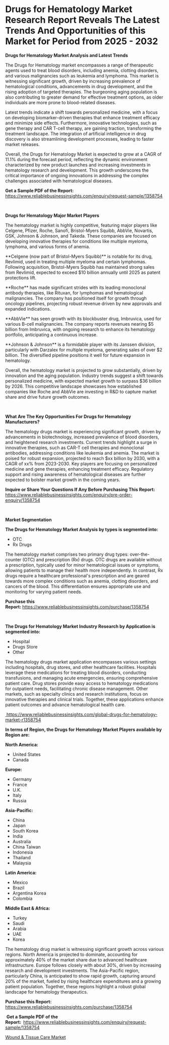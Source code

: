 <p><h1>Drugs for Hematology Market Research Report Reveals The Latest Trends And Opportunities of this Market for Period from 2025 - 2032</h1></p><p><strong>Drugs for Hematology Market Analysis and Latest Trends</strong></p>
<p><p>The Drugs for Hematology market encompasses a range of therapeutic agents used to treat blood disorders, including anemia, clotting disorders, and various malignancies such as leukemia and lymphoma. This market is witnessing significant growth, driven by increasing prevalence of hematological conditions, advancements in drug development, and the rising adoption of targeted therapies. The burgeoning aging population is also contributing to greater demand for effective treatment options, as older individuals are more prone to blood-related diseases.</p><p>Latest trends indicate a shift towards personalized medicine, with a focus on developing biomarker-driven therapies that enhance treatment efficacy and minimize side effects. Furthermore, innovative technologies, such as gene therapy and CAR T-cell therapy, are gaining traction, transforming the treatment landscape. The integration of artificial intelligence in drug discovery is also streamlining development processes, leading to faster market releases.</p><p>Overall, the Drugs for Hematology Market is expected to grow at a CAGR of 11.1% during the forecast period, reflecting the dynamic environment characterized by new product launches and increasing investments in hematology research and development. This growth underscores the critical importance of ongoing innovations in addressing the complex challenges associated with hematological diseases.</p></p>
<p><strong>Get a Sample PDF of the Report:&nbsp;</strong> <a href="https://www.reliablebusinessinsights.com/enquiry/request-sample/1358754?utm_campaign=3362&utm_medium=2&utm_source=Github&utm_content=ia&utm_term=22032025&utm_id=drugs-for-hematology">https://www.reliablebusinessinsights.com/enquiry/request-sample/1358754</a></p>
<p>&nbsp;</p>
<p><strong>Drugs for Hematology Major Market Players</strong></p>
<p><p>The hematology market is highly competitive, featuring major players like Celgene, Pfizer, Roche, Sanofi, Bristol-Myers Squibb, AbbVie, Novartis, GSK, Johnson & Johnson, and Takeda. These companies are focused on developing innovative therapies for conditions like multiple myeloma, lymphoma, and various forms of anemia.</p><p>**Celgene (now part of Bristol-Myers Squibb)** is notable for its drug, Revlimid, used in treating multiple myeloma and certain lymphomas. Following acquisition, Bristol-Myers Squibb has maintained strong sales from Revlimid, expected to exceed $10 billion annually until 2025 as patent protections lift.</p><p>**Roche** has made significant strides with its leading monoclonal antibody therapies, like Rituxan, for lymphomas and hematological malignancies. The company has positioned itself for growth through oncology pipelines, projecting robust revenue driven by new approvals and expanded indications.</p><p>**AbbVie** has seen growth with its blockbuster drug, Imbruvica, used for various B-cell malignancies. The company reports revenues nearing $5 billion from Imbruvica, with ongoing research to enhance its hematology portfolio, anticipating a continuous increase.</p><p>**Johnson & Johnson** is a formidable player with its Janssen division, particularly with Darzalex for multiple myeloma, generating sales of over $2 billion. The diversified pipeline positions it well for future expansion in hematology.</p><p>Overall, the hematology market is projected to grow substantially, driven by innovation and the aging population. Industry trends suggest a shift towards personalized medicine, with expected market growth to surpass $36 billion by 2026. This competitive landscape showcases how established companies like Roche and AbbVie are investing in R&D to capture market share and drive future growth outcomes.</p></p>
<p>&nbsp;</p>
<p><strong>What Are The Key Opportunities For Drugs for Hematology Manufacturers?</strong></p>
<p><p>The hematology drugs market is experiencing significant growth, driven by advancements in biotechnology, increased prevalence of blood disorders, and heightened research investments. Current trends highlight a surge in innovative therapies, such as CAR-T cell therapies and monoclonal antibodies, addressing conditions like leukemia and anemia. The market is poised for robust expansion, projected to reach $xx billion by 2030, with a CAGR of xx% from 2023-2030. Key players are focusing on personalized medicine and gene therapies, enhancing treatment efficacy. Regulatory support and rising awareness of hematological diseases are further expected to bolster market growth in the coming years.</p></p>
<p><strong>Inquire or Share Your Questions If Any Before Purchasing This Report:</strong> <a href="https://www.reliablebusinessinsights.com/enquiry/pre-order-enquiry/1358754?utm_campaign=3362&utm_medium=2&utm_source=Github&utm_content=ia&utm_term=22032025&utm_id=drugs-for-hematology">https://www.reliablebusinessinsights.com/enquiry/pre-order-enquiry/1358754</a></p>
<p>&nbsp;</p>
<p><strong>Market Segmentation</strong></p>
<p><strong>The Drugs for Hematology Market Analysis by types is segmented into:</strong></p>
<p><ul><li>OTC</li><li>Rx Drugs</li></ul></p>
<p><p>The hematology market comprises two primary drug types: over-the-counter (OTC) and prescription (Rx) drugs. OTC drugs are available without a prescription, typically used for minor hematological issues or symptoms, allowing patients to manage their health more independently. In contrast, Rx drugs require a healthcare professional's prescription and are geared towards more complex conditions such as anemia, clotting disorders, and cancers of the blood. This differentiation ensures appropriate use and monitoring for varying patient needs.</p></p>
<p><strong>Purchase this Report:&nbsp;</strong><a href="https://www.reliablebusinessinsights.com/purchase/1358754?utm_campaign=3362&utm_medium=2&utm_source=Github&utm_content=ia&utm_term=22032025&utm_id=drugs-for-hematology">https://www.reliablebusinessinsights.com/purchase/1358754</a></p>
<p>&nbsp;</p>
<p><strong>The Drugs for Hematology Market Industry Research by Application is segmented into:</strong></p>
<p><ul><li>Hospital</li><li>Drugs Store</li><li>Other</li></ul></p>
<p><p>The hematology drugs market application encompasses various settings including hospitals, drug stores, and other healthcare facilities. Hospitals leverage these medications for treating blood disorders, conducting transfusions, and managing acute emergencies, ensuring comprehensive patient care. Drug stores provide easy access to hematology medications for outpatient needs, facilitating chronic disease management. Other markets, such as specialty clinics and research institutions, focus on innovative therapies and clinical trials. Together, these applications enhance patient outcomes and advance hematological health care.</p></p>
<p><a href="https://www.reliablebusinessinsights.com/global-drugs-for-hematology-market-r1358754?utm_campaign=3362&utm_medium=2&utm_source=Github&utm_content=ia&utm_term=22032025&utm_id=drugs-for-hematology">&nbsp;https://www.reliablebusinessinsights.com/global-drugs-for-hematology-market-r1358754</a></p>
<p><strong>In terms of Region, the Drugs for Hematology Market Players available by Region are:</strong></p>
<p>
    <p> <strong> North America: </strong>
        <ul>
            <li>United States</li>
            <li>Canada</li>
        </ul>
        </p> 
    <p> <strong> Europe: </strong>
        <ul>
            <li>Germany</li>
            <li>France</li>
            <li>U.K.</li>
            <li>Italy</li>
            <li>Russia</li>
        </ul>
        </p> 
    <p> <strong> Asia-Pacific: </strong>
        <ul>
            <li>China</li>
            <li>Japan</li>
            <li>South Korea</li>
            <li>India</li>
            <li>Australia</li>
            <li>China Taiwan</li>
            <li>Indonesia</li>
            <li>Thailand</li>
            <li>Malaysia</li>
        </ul>
        </p> 
    <p> <strong> Latin America: </strong>
        <ul>
            <li>Mexico</li>
            <li>Brazil</li>
            <li>Argentina Korea</li>
            <li>Colombia</li>
        </ul>
        </p> 
    <p> <strong> Middle East & Africa: </strong>
        <ul>
            <li>Turkey</li>
            <li>Saudi</li>
            <li>Arabia</li>
            <li>UAE</li>
            <li>Korea</li>
        </ul>
    </p>
    </p>
<p><p>The hematology drug market is witnessing significant growth across various regions. North America is projected to dominate, accounting for approximately 40% of the market share due to advanced healthcare infrastructure. Europe follows closely with about 30%, driven by increasing research and development investments. The Asia-Pacific region, particularly China, is anticipated to show rapid growth, capturing around 20% of the market, fueled by rising healthcare expenditures and a growing patient population. Together, these regions highlight a robust global landscape for hematology therapeutics.</p></p>
<p><strong>Purchase this Report: </strong><a href="https://www.reliablebusinessinsights.com/purchase/1358754?utm_campaign=3362&utm_medium=2&utm_source=Github&utm_content=ia&utm_term=22032025&utm_id=drugs-for-hematology">https://www.reliablebusinessinsights.com/purchase/1358754</a></p>
<p>&nbsp;<strong>Get a Sample PDF of the Report:&nbsp;&nbsp;</strong><a href="https://www.reliablebusinessinsights.com/enquiry/request-sample/1358754?utm_campaign=3362&utm_medium=2&utm_source=Github&utm_content=ia&utm_term=22032025&utm_id=drugs-for-hematology">https://www.reliablebusinessinsights.com/enquiry/request-sample/1358754</a></p>
<p><strong></strong></p>
<p><p><a href="https://github.com/iquiseeboli/Market-Research-Report-List-1/blob/main/wound-tissue-care-market.md?utm_campaign=3362&utm_medium=2&utm_source=Github&utm_content=ia&utm_term=22032025&utm_id=drugs-for-hematology">Wound & Tissue Care Market</a></p></p>
